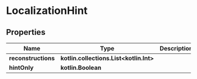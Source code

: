 
# LocalizationHint

## Properties
Name | Type | Description | Notes
------------ | ------------- | ------------- | -------------
**reconstructions** | **kotlin.collections.List&lt;kotlin.Int&gt;** |  | 
**hintOnly** | **kotlin.Boolean** |  |  [optional]



